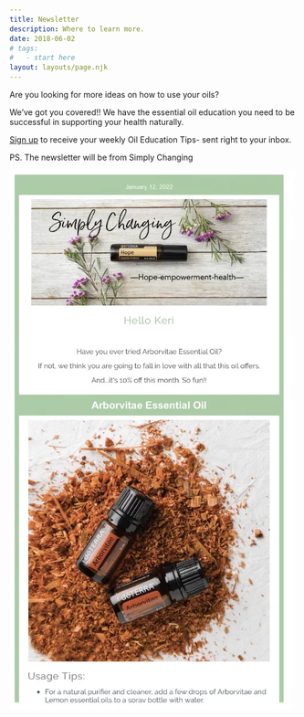 ```yaml
---
title: Newsletter
description: Where to learn more.
date: 2018-06-02
# tags:
#   - start here
layout: layouts/page.njk
---
```


<!-- ![img/river.jpg](../../img/river.jpg "Mountain image") -->

Are you looking for more ideas on how to use your oils?

We’ve got you covered!! We have the essential oil education you need to be successful in supporting your health naturally.

[Sign up](https://lp.constantcontactpages.com/su/HOLy1TK) to receive your weekly Oil Education Tips- sent right to your inbox.

PS. The newsletter will be from Simply Changing

![Newsletter](/img/newsletter.webp "Newsletter")
